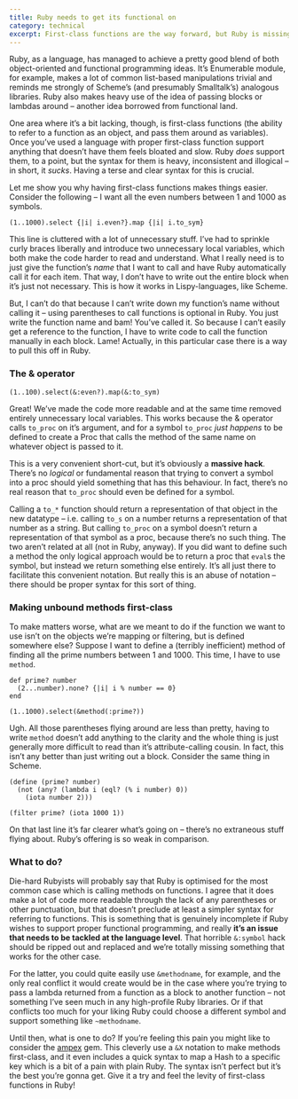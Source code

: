 ```yaml
---
title: Ruby needs to get its functional on
category: technical
excerpt: First-class functions are the way forward, but Ruby is missing a few tricks.
---
```


Ruby, as a language, has managed to achieve a pretty good blend of both object-oriented and functional programming ideas. It’s Enumerable module, for example, makes a lot of common list-based manipulations trivial and reminds me strongly of Scheme’s (and presumably Smalltalk’s) analogous libraries. Ruby also makes heavy use of the idea of passing blocks or lambdas around – another idea borrowed from functional land.

One area where it’s a bit lacking, though, is first-class functions (the ability to refer to a function as an object, and pass them around as variables). Once you’ve used a language with proper first-class function support anything that doesn’t have them feels bloated and slow. Ruby _does_ support them, to a point, but the syntax for them is heavy, inconsistent and illogical – in short, it _sucks_. Having a terse and clear syntax for this is crucial.

Let me show you why having first-class functions makes things easier. Consider the following – I want all the even numbers between 1 and 1000 as symbols.

```
(1..1000).select {|i| i.even?}.map {|i| i.to_sym}
```

This line is cluttered with a lot of unnecessary stuff. I’ve had to sprinkle curly braces liberally and introduce two unnecessary local variables, which both make the code harder to read and understand. What I really need is to just give the function’s _name_ that I want to call and have Ruby automatically call it for each item. That way, I don’t have to write out the entire block when it’s just not necessary. This is how it works in Lispy-languages, like Scheme.

But, I can’t do that because I can’t write down my function’s name without calling it – using parentheses to call functions is optional in Ruby. You just write the function name and bam! You’ve called it. So because I can’t easily get a reference to the function, I have to write code to call the function manually in each block. Lame! Actually, in this particular case there is a way to pull this off in Ruby.

### The & operator

```
(1..100).select(&:even?).map(&:to_sym)
```

Great! We’ve made the code more readable and at the same time removed entirely unnecessary local variables. This works because the & operator calls `to_proc` on it’s argument, and for a symbol `to_proc` _just happens_ to be defined to create a Proc that calls the method of the same name on whatever object is passed to it.

This is a very convenient short-cut, but it’s obviously a **massive hack**. There’s no _logical_ or fundamental reason that trying to convert a symbol into a proc should yield something that has this behaviour. In fact, there’s no real reason that `to_proc` should even be defined for a symbol.

Calling a `to_*` function should return a representation of that object in the new datatype – i.e. calling `to_s` on a number returns a representation of that number as a string. But calling `to_proc` on a symbol doesn’t return a representation of that symbol as a proc, because there’s no such thing. The two aren’t related at all (not in Ruby, anyway). If you did want to define such a method the only logical approach would be to return a proc that `eval`s the symbol, but instead we return something else entirely. It’s all just there to facilitate this convenient notation. But really this is an abuse of notation – there should be proper syntax for this sort of thing.

### Making unbound methods first-class

To make matters worse, what are we meant to do if the function we want to use isn’t on the objects we’re mapping or filtering, but is defined somewhere else? Suppose I want to define a (terribly inefficient) method of finding all the prime numbers between 1 and 1000. This time, I have to use `method`.

```
def prime? number
  (2...number).none? {|i| i % number == 0}
end

(1..1000).select(&method(:prime?))
```

Ugh. All those parentheses flying around are less than pretty, having to write `method` doesn’t add anything to the clarity and the whole thing is just generally more difficult to read than it’s attribute-calling cousin. In fact, this isn’t any better than just writing out a block. Consider the same thing in Scheme.

```
(define (prime? number)
  (not (any? (lambda i (eql? (% i number) 0))
    (iota number 2)))

(filter prime? (iota 1000 1))
```

On that last line it’s far clearer what’s going on – there’s no extraneous stuff flying about. Ruby’s offering is so weak in comparison.

### What to do?

Die-hard Rubyists will probably say that Ruby is optimised for the most common case which is calling methods on functions. I agree that it does make a lot of code more readable through the lack of any parentheses or other punctuation, but that doesn’t preclude at least a simpler syntax for referring to functions. This is something that is genuinely incomplete if Ruby wishes to support proper functional programming, and really **it’s an issue that needs to be tackled at the language level**. That horrible `&:symbol` hack should be ripped out and replaced and we’re totally missing something that works for the other case.

For the latter, you could quite easily use `&methodname`, for example, and the only real conflict it would create would be in the case where you’re trying to pass a lambda returned from a function as a block to another function – not something I’ve seen much in any high-profile Ruby libraries. Or if that conflicts too much for your liking Ruby could choose a different symbol and support something like `~methodname`.

Until then, what is one to do? If you’re feeling this pain you might like to consider the [ampex](http://cirw.in/blog/ampex) gem. This cleverly use a `&X` notation to make methods first-class, and it even includes a quick syntax to map a Hash to a specific key which is a bit of a pain with plain Ruby. The syntax isn’t perfect but it’s the best you’re gonna get. Give it a try and feel the levity of first-class functions in Ruby!
